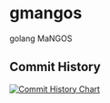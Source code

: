 # gmangos
golang MaNGOS

## Commit History

[![Commit History Chart](https://commit-history-api.herokuapp.com/svg?repos=lrx0014/gmangos&type=Date)](https://the-commit-history.vercel.app/#lrx0014/gmangos&Date)
